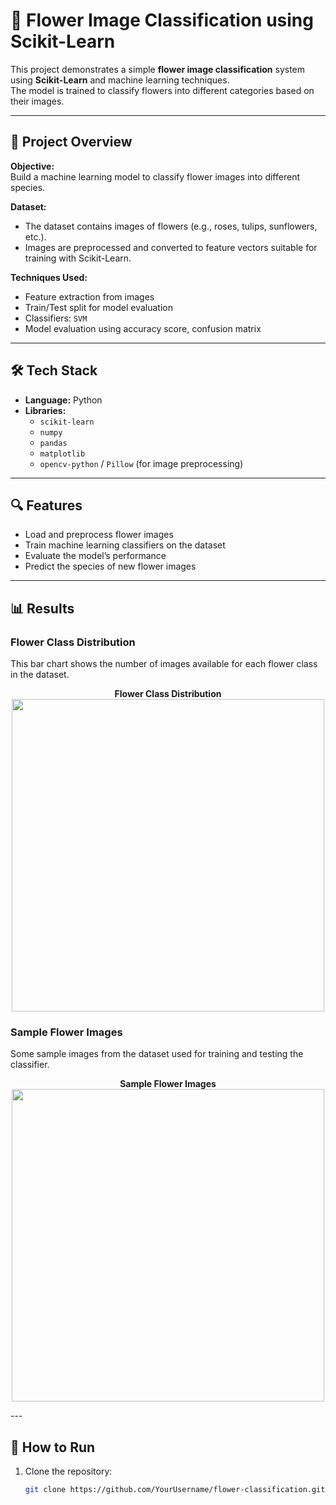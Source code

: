 # 🌸 Flower Image Classification using Scikit-Learn

This project demonstrates a simple **flower image classification** system using **Scikit-Learn** and machine learning techniques.  
The model is trained to classify flowers into different categories based on their images.

---

## 📝 Project Overview

**Objective:**  
Build a machine learning model to classify flower images into different species.

**Dataset:**  
- The dataset contains images of flowers (e.g., roses, tulips, sunflowers, etc.).  
- Images are preprocessed and converted to feature vectors suitable for training with Scikit-Learn.  

**Techniques Used:**  
- Feature extraction from images  
- Train/Test split for model evaluation  
- Classifiers: `SVM`  
- Model evaluation using accuracy score, confusion matrix  

---

## 🛠️ Tech Stack

- **Language:** Python  
- **Libraries:**  
  - `scikit-learn`  
  - `numpy`  
  - `pandas`  
  - `matplotlib`  
  - `opencv-python` / `Pillow` (for image preprocessing)  

---

## 🔍 Features

- Load and preprocess flower images  
- Train machine learning classifiers on the dataset  
- Evaluate the model’s performance  
- Predict the species of new flower images  

---

## 📊 Results

### Flower Class Distribution
This bar chart shows the number of images available for each flower class in the dataset.

<p align="center">
  <b>Flower Class Distribution</b><br/>
  <img src="https://github.com/user-attachments/assets/06401904-9c86-49af-b8b8-46a93f9ef1fd" width="500"/>
</p>

### Sample Flower Images
Some sample images from the dataset used for training and testing the classifier.

<p align="center">
  <b>Sample Flower Images</b><br/>
  <img src="https://github.com/user-attachments/assets/f02b3b5b-598a-4969-bd07-6c7eb6ad2f61" width="500"/>
</p>
---

## 🚀 How to Run

1. Clone the repository:  
   ```bash
   git clone https://github.com/YourUsername/flower-classification.git




